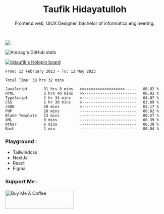 
<h1 align="center">
  <b>Taufik Hidayatulloh</b>
</h1>
<p align="center">
   Frontend web, UIUX Designer, bachelor of informatics engineering.
 </p>
<br/>


![](https://komarev.com/ghpvc/?username=Taufik-H&color=red)

![Anurag's GitHub stats](https://github-readme-stats.vercel.app/api?username=Taufik-H&show_icons=true&theme=dracula&border_radius=5)



[![@taufik's Holopin board](https://holopin.me/taufik)](https://holopin.io/@taufik)

<!--START_SECTION:waka-->

```text
From: 13 February 2023 - To: 12 May 2023

Total Time: 38 hrs 32 mins

JavaScript       31 hrs 8 mins   >>>>>>>>>>>>>>>>>>>>-----   80.82 %
HTML             2 hrs 40 mins   >>-----------------------   06.92 %
TypeScript       1 hr 34 mins    >------------------------   04.07 %
CSS              1 hr 30 mins    >------------------------   03.89 %
JSON             50 mins         >------------------------   02.17 %
PHP              18 mins         -------------------------   00.82 %
Blade Template   13 mins         -------------------------   00.57 %
XML              9 mins          -------------------------   00.39 %
Other            6 mins          -------------------------   00.30 %
Bash             1 min           -------------------------   00.04 %
```

<!--END_SECTION:waka-->
### Playground :
- Tailwindcss
- NextJs
- React
- Figma

### Support Me :
<a href="https://www.buymeacoffee.com/opik" target="_blank"><img src="https://cdn.buymeacoffee.com/buttons/v2/default-yellow.png" alt="Buy Me A Coffee" style="height: 60px !important;width: 217px !important;" ></a>
